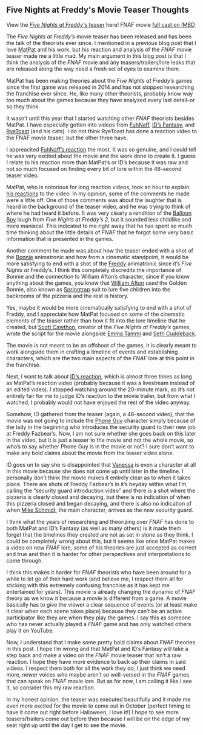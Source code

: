 ## Five Nights at Freddy's Movie Teaser Thoughts

View the [_Five Nights at Freddy's_ teaser](https://www.youtube.com/watch?v=f-zqS2CiZqw) here!
FNAF movie [full cast on IMBD](https://www.imdb.com/title/tt4589218/)

The _Five Nights at Freddy’s_ movie teaser has been released and has been the talk of the theorists ever since. I mentioned in a previous blog post that I love [MatPat](https://www.youtube.com/@GameTheory) and his work, but his reaction and analysis of the _FNAF_ movie teaser made me a little mad. My main argument in this blog post is that I think the analysis of the _FNAF_ movie and any teasers/trailers/lore leaks that are released along the way need a fresh set of eyes to examine them.

MatPat has been making theories about the _Five Nights at Freddy’s_ games since the first game was released in 2014 and has not stopped researching the franchise ever since. He, like many other theorists, probably know way too much about the games because they have analyzed every last detail–or so they think.

It wasn’t until this year that I started watching other _FNAF_ theorists besides MatPat. I have especially gotten into videos from [FuhNaff](https://www.youtube.com/@FuhNaff), [ID’s Fantasy](https://www.youtube.com/@IDsFantasy), and [RyeToast](https://www.youtube.com/@RyeToast) (and his cats). I do not think RyeToast has done a reaction video to the FNAF movie teaser, but the other three have.

I appreacited [FuhNaff’s reaction](https://www.youtube.com/watch?v=FFX331zFZEg) the most. It was so genuine, and I could tell he was very excited about the movie and the work done to create it. I guess I relate to his reaction more than MatPat’s or ID’s because it was raw and not so much focused on finding every bit of lore within the 48-second teaser video.

MatPat, who is notorious for long reaction videos, took an hour to explain [his reactions](https://www.youtube.com/watch?v=1f42c4nNzs4&t=10s) to the video. In my opinion, some of the comments he made were a little off. One of those comments was about the laughter that is heard in the background of the teaser video, and he was trying to think of where he had heard it before. It was very clearly a rendition of the [Balloon Boy](https://freddy-fazbears-pizza.fandom.com/wiki/Balloon_Boy) laugh from _Five Nights at Freddy’s 2_, but it sounded less childlike and more maniacal. This indicated to me right away that he has spent so much time thinking about the little details of _FNAF_ that he forgot some very basic information that is presented in the games.

Another comment he made was about how the teaser ended with a shot of the [Bonnie](https://freddy-fazbears-pizza.fandom.com/wiki/Bonnie?so=search) animatronic and how from a cinematic standpoint, it would be more satisfying to end with a shot of the [Freddy](https://freddy-fazbears-pizza.fandom.com/wiki/Freddy_Fazbear?so=search) animatronic since it’s _Five Nights at_ Freddy’s. I think this completely discredits the importance of Bonnie and the connection to William Afton’s character, since if you know anything about the games, you know that [William Afton](https://freddy-fazbears-pizza.fandom.com/wiki/William_Afton?so=search) used the Golden Bonnie, also known as [Springtrap](https://freddy-fazbears-pizza.fandom.com/wiki/Springtrap_(Fazbear_Frights)) suit to lure five children into the backrooms of the pizzeria and the rest is history.

Yes, maybe it would be more cinematically satisfying to end with a shot of Freddy, and I appreciate how MatPat focused on some of the cinematic elements of the teaser rather than how it fit into the lore timeline that he created, but [Scott Cawthon](https://freddy-fazbears-pizza.fandom.com/wiki/Scott_Cawthon?so=search), creator of the _Five Nights at Freddy’s_ games, wrote the script for the movie alongside [Emma Tammi](https://www.imdb.com/name/nm0849747/) and [Seth Cuddeback](https://www.imdb.com/name/nm2417104/?ref_=nv_sr_srsg_0_tt_0_nm_2_q_seth%2520cuddeback).

The movie is not meant to be an offshoot of the games, it is clearly meant to work alongside them in crafting a timeline of events and establishing characters, which are the two main aspects of the _FNAF_ lore at this point in the franchise.

Next, I want to talk about [ID’s reaction](https://www.youtube.com/watch?v=QeRP7uZLhOM), which is almost three times as long as MatPat’s reaction video (probably because it was a livestream instead of an edited video). I stopped watching around the 20-minute mark, so it’s not entirely fair for me to judge ID’s reaction to the movie trailer, but from what I watched, I probably would not have enjoyed the rest of the video anyway.

Somehow, ID gathered from the teaser (again, a 48-second video), that the movie was not going to include the [Phone Guy](https://freddy-fazbears-pizza.fandom.com/wiki/Phone_Guy) character simply because of the lady in the beginning who introduces the security guard to their new job at Freddy Fazbear’s. Now, I am not sure whether she goes back on this later in the video, but it is just a teaser to the movie and not the whole movie, so who’s to say whether Phone Guy is in the movie or not? I sure don’t want to make any bold claims about the movie from the teaser video alone.

ID goes on to say she is disappointed that [Vanessa](https://freddy-fazbears-pizza.fandom.com/wiki/Vanessa) is even a character at all in this movie because she does not come up until later in the timeline. I personally don’t think the movie makes it entirely clear as to when it takes place. There are shots of Freddy Fazbear’s in it’s heyday within what I’m calling the “security guard introduction video” and there is a shot where the pizzeria is clearly closed and decaying, but there is no indication of when this pizzeria closed and began decaying, and there is also no indication of when [Mike Schmidt](https://freddy-fazbears-pizza.fandom.com/wiki/Mike_Schmidt_(Film)?so=search), the main character, arrives as the new security guard.

I think what the years of researching and theorizing over _FNAF_ has done to both MatPat and ID’s Fantasy (as well as many others) is it made them forget that the timelines they created are not as set in stone as they think. I could be completely wrong about this, but it seems like once MatPat makes a video on new _FNAF_ lore, some of his theories are just accepted as correct and true and then it is harder for other perspectives and interpretations to come through.

I think this makes it harder for _FNAF_ theorists who have been around for a while to let go of their hard work (and believe me, I respect them all for sticking with this extremely confusing franchise as it has kept me entertained for years). This movie is already changing the dynamic of _FNAF_ theory as we know it because a movie is different from a game. A movie basically has to give the viewer a clear sequence of events (or at least make it clear when each scene takes place) because they can’t be an active participator like they are when they play the games. I say this as someone who has never actually played a _FNAF_ game and has only watched others play it on YouTube.

Now, I understand that I make some pretty bold claims about _FNAF_ theories in this post. I hope I’m wrong and that MatPat and ID’s Fantasy will take a step back and make a video on the _FNAF_ movie teaser that isn’t a raw reaction. I hope they have more evidence to back up their claims in said videos. I respect them both for all the work they do, I just think we need more, newer voices who maybe aren’t so well-versed in the _FNAF_ games that can speak on _FNAF_ movie lore. But as for now, I am calling it like I see it, so consider this my raw reaction.

In my honest opinion, the teaser was executed beautifully and it made me even more excited for the movie to come out in October (perfect timing to have it come out right before Halloween, I love it!) I hope to see more teasers/trailers come out before then because I will be on the edge of my seat right up until the day I get to see the movie. 
